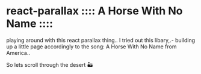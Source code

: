 # react-parallax  :::: A Horse With No Name ::::

playing around with this react parallax thing..
I tried out this libary,.- building up a little page accordingly to the
song: A Horse With No Name from America..

So lets scroll through the desert 🏜️

